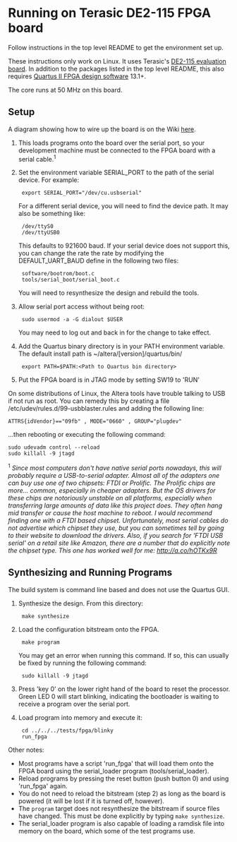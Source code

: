 # Running on Terasic DE2-115 FPGA board

Follow instructions in the top level README to get the environment set up.

These instructions only work on Linux.  It uses Terasic's
[DE2-115 evaluation board](http://www.terasic.com.tw/cgi-bin/page/archive.pl?Language=English&No=502).
In addition to the packages listed in the top level README, this also requires
[Quartus II FPGA design software](http://dl.altera.com/?edition=web) 13.1+.

The core runs at 50 MHz on this board.

## Setup

A diagram showing how to wire up the board is on the Wiki
[here](https://github.com/jbush001/NyuziProcessor/wiki/DE2-115-Setup).

1. This loads programs onto the board over the serial port, so your development
machine must be connected to the FPGA board with a serial cable.<sup>1</sup>

2. Set the environment variable SERIAL_PORT to the path of the serial device.
For example:

        export SERIAL_PORT="/dev/cu.usbserial"

    For a different serial device, you will need to find
    the device path. It may also be something like:

	    /dev/ttyS0
        /dev/ttyUSB0

    This defaults to 921600 baud. If your serial device does not
    support this, you can change the rate the rate by modifying the
    DEFAULT_UART_BAUD define in the following two files:

        software/bootrom/boot.c
        tools/serial_boot/serial_boot.c

    You will need to resynthesize the design and rebuild the tools.

3. Allow serial port access without being root:

        sudo usermod -a -G dialout $USER

    You may need to log out and back in for the change to take effect.

4. Add the Quartus binary directory is in your PATH environment variable.
   The default install path is ~/altera/[version]/quartus/bin/

        export PATH=$PATH:<Path to Quartus bin directory>

5. Put the FPGA board is in JTAG mode by setting SW19 to 'RUN'

On some distributions of Linux, the Altera tools have trouble talking to USB if not
run as root. You can remedy this by creating a file
/etc/udev/rules.d/99-usbblaster.rules and adding the following line:

    ATTRS{idVendor}=="09fb" , MODE="0660" , GROUP="plugdev"

...then rebooting or executing the following command:

    sudo udevadm control --reload
    sudo killall -9 jtagd

<sup>1</sup> *Since most computers don't have native serial ports nowadays,
this will probably require a USB-to-serial adapter. Almost all of the adapters
one can buy use one of two chipsets: FTDI or Prolific. The Prolific chips are
more... common, especially in cheaper adapters. But the OS drivers for these
chips are notoriously unstable on all platforms, especially when transferring
large amounts of data like this project does. They often hang mid transfer or
cause the host machine to reboot. I would recommend finding one with a FTDI
based chipset. Unfortunately, most serial cables do not advertise which
chipset they use, but you can sometimes tell by going to their website to
download the drivers. Also, if you search for 'FTDI USB serial' on a retail
site like Amazon, there are a number that do explicitly note the chipset type.
This one has worked well for me: http://a.co/hOTKx9R*

## Synthesizing and Running Programs

The build system is command line based and does not use the Quartus GUI.

1. Synthesize the design. From this directory:

        make synthesize

2. Load the configuration bitstream onto the FPGA.

        make program

    You may get an error when running this command. If so, this can usually be
	fixed by running the following command:

        sudo killall -9 jtagd

3. Press 'key 0' on the lower right hand of the board to reset the processor.
   Green LED 0 will start blinking, indicating the bootloader is waiting to
   receive a program over the serial port.

4. Load program into memory and execute it:

        cd ../../../tests/fpga/blinky
        run_fpga

Other notes:
- Most programs have a script 'run_fpga' that will load them
  onto the FPGA board using the serial_loader program (tools/serial_loader).
- Reload programs by pressing the reset button (push button 0) and using
  'run_fpga' again.
- You do not need to reload the bitstream (step 2) as long as the board is
  powered (it will be lost if it is turned off, however).
- The `program` target does not resynthesize the bitstream if source files
  have changed. This must be done explicitly by typing `make synthesize`.
- The serial_loader program is also capable of loading a ramdisk file into
  memory on the board, which some of the test programs use.
